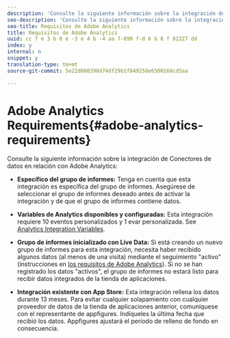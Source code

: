 ```yaml
---
description: 'Consulte la siguiente información sobre la integración de Conectores de datos en relación con Adobe Analytics. '
seo-description: 'Consulte la siguiente información sobre la integración de Conectores de datos en relación con Adobe Analytics. '
seo-title: Requisitos de Adobe Analytics
title: Requisitos de Adobe Analytics
uuid: cc 7 e 3 b 0 e -3 e 4 b -4 aa 7-899 f-d 6 b 8 f 82227 dd
index: y
internal: n
snippet: y
translation-type: tm+mt
source-git-commit: 5e22d080398d74df29b1f849258e6500168cd5aa

---
```



# Adobe Analytics Requirements{#adobe-analytics-requirements}

Consulte la siguiente información sobre la integración de Conectores de datos en relación con Adobe Analytics:

* **Específico del grupo de informes:** Tenga en cuenta que esta integración es específica del grupo de informes. Asegúrese de seleccionar el grupo de informes deseado antes de activar la integración y de que el grupo de informes contiene datos.
* **Variables de Analytics disponibles y configuradas:** Esta integración requiere 10 eventos personalizados y 1 evar personalizada. See [Analytics Integration Variables](../../appfigures-overview/appfigures-before-activation/appfigures-variables.md#concept-6c8a359719fd4794a42f5f6fb118f8b2).

* **Grupo de informes inicializado con Live Data:** Si está creando un nuevo grupo de informes para esta integración, necesita haber recibido algunos datos (al menos de una visita) mediante el seguimiento "activo" (instrucciones en [los requisitos de Adobe Analytics](../../appfigures-overview/appfigures-before-activation/appfigures-analytics-requirements.md#concept-3bf6a42b3b2f46cf84f929b91a1ad65c)). Si no se han registrado los datos "activos", el grupo de informes no estará listo para recibir datos integrados de la tienda de aplicaciones.

* **Integración existente con App Store:** Esta integración rellena los datos durante 13 meses. Para evitar cualquier solapamiento con cualquier proveedor de datos de la tienda de aplicaciones anterior, comuníquese con el representante de appfigures. Indíqueles la última fecha que recibió los datos. Appfigures ajustará el período de relleno de fondo en consecuencia.

